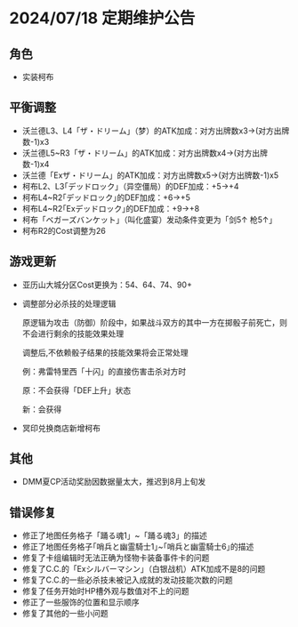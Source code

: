 # 2024/07/18 定期维护公告

## 角色

- 实装柯布

## 平衡调整

- 沃兰德L3、L4「ザ・ドリーム」（梦）的ATK加成：对方出牌数x3→(对方出牌数-1)x3
- 沃兰德L5~R3「ザ・ドリーム」的ATK加成：对方出牌数x4→(对方出牌数-1)x4
- 沃兰德「Exザ・ドリーム」的ATK加成：对方出牌数x5→(对方出牌数-1)x5
- 柯布L2、L3｢デッドロック｣（异空僵局）的DEF加成：+5→+4
- 柯布L4~R2｢デッドロック｣的DEF加成：+6→+5
- 柯布L4~R2｢Exデッドロック｣的DEF加成：+9→+8
- 柯布「ベガーズバンケット」（叫化盛宴）发动条件变更为「剑5↑ 枪5↑」
- 柯布R2的Cost调整为26

## 游戏更新

- 亚历山大城分区Cost更换为：54、64、74、90+

- 调整部分必杀技的处理逻辑

  原逻辑为攻击（防御）阶段中，如果战斗双方的其中一方在掷骰子前死亡，则不会进行剩余的技能效果处理

  调整后,不依赖骰子结果的技能效果将会正常处理

  例：弗雷特里西「十闪」的直接伤害击杀对方时

  原：不会获得「DEF上升」状态

  新：会获得

- 冥印兑换商店新增柯布

## 其他

- DMM夏CP活动奖励因数据量太大，推迟到8月上旬发

## 错误修复

- 修正了地图任务格子「踊る魂1」~「踊る魂3」的描述
- 修正了地图任务格子｢哨兵と幽霊騎士1｣~｢哨兵と幽霊騎士6｣的描述
- 修复了卡组编辑时无法正确为怪物卡装备事件卡的问题
- 修复了C.C.的「Exシルバーマシン」（白银战机）ATK加成不是8的问题
- 修复了C.C.的一些必杀技未被记入成就的发动技能次数的问题
- 修复了任务开始时HP槽外观与数值对不上的问题
- 修正了一些服饰的位置和显示顺序
- 修复了其他的一些小问题